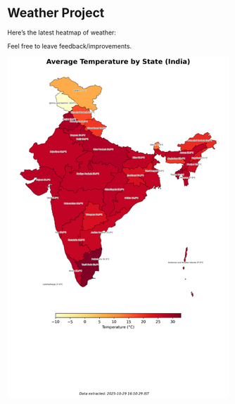 # Weather Project

Here’s the latest heatmap of weather:

Feel free to leave feedback/improvements.

![India Heatmap](docs/assets/india_heatmap.png?v=01EF20)
